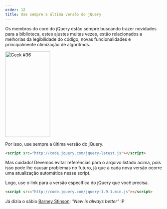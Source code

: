 ```yaml
---
order: 12
title: Use sempre a última versão do jQuery
---
```


Os membros do core do jQuery estão sempre buscando trazer novidades para a biblioteca, estes ajustes muitas vezes, estão relacionados a melhorias da legibilidade do código, novas funcionalidades e principalmente otimização de algoritmos.

<div class="img-right">
  <img id="geek-36" class="icos-geek" src="http://browserdiet.com/img/36.png" alt="Geek #36" width="144" height="275" />
</div>

Por isso, use sempre a última versão do jQuery.

```html
<script src="http://code.jquery.com/jquery-latest.js"></script>
```

Mas cuidado! Devemos evitar referências para o arquivo listado acima, pois isso pode lhe causar problemas no futuro, já que a cada nova versão ocorre uma atualização automática nesse script.

Logo, use o link para a versão específica do jQuery que você precisa.

```html
<script src="http://code.jquery.com/jquery-1.9.1.min.js"></script>
```

Já dizia o sábio [Barney Stinson](/img/new-is-always-better.gif): *"New is always better"* :P
